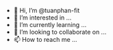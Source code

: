 - 👋 Hi, I’m @tuanphan-fit
- 👀 I’m interested in ...
- 🌱 I’m currently learning ...
- 💞️ I’m looking to collaborate on ...
- 📫 How to reach me ...

<!---
tuanphan-fit/tuanphan-fit is a ✨ special ✨ repository because its `README.md` (this file) appears on your GitHub profile.
You can click the Preview link to take a look at your changes.
--->
